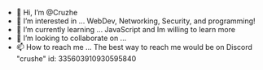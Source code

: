 - 👋 Hi, I’m @Cruzhe
- 👀 I’m interested in ... WebDev, Networking, Security, and programming!
- 🌱 I’m currently learning ... JavaScript and Im willing to learn more
- 💞️ I’m looking to collaborate on ...
- 📫 How to reach me ... The best way to reach me would be on Discord "crushe" id: 335603910930595840

<!---
Cruzhe/Cruzhe is a ✨ special ✨ repository because its `README.md` (this file) appears on your GitHub profile.
You can click the Preview link to take a look at your changes.
--->
